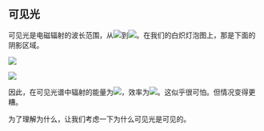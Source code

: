 ## 可见光

可见光是电磁辐射的波长范围，从![](../svg/6.svg)到![](../svg/2.svg)。在我们的白炽灯泡图上，那是下面的阴影区域。

![](../image/SpectralFlux3.png)

![](../svg/12.svg)

因此，在可见光谱中辐射的能量为![](../svg/32.svg)，效率为![](../svg/33.svg)。这似乎很可怕。但情况变得更糟。

为了理解为什么，让我们考虑一下为什么可见光是可见的。

